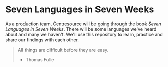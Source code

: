 # Seven Languages in Seven Weeks

As a production team, Centresource will be going through the book _Seven Languages
in Seven Weeks_. There will be some languages we've heard about and many
we haven't. We'll use this repository to learn, practice and share our
findings with each other.

> All things are difficult before they are easy.
> - Thomas Fulle
